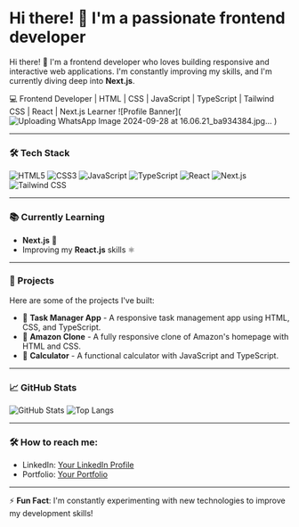 # Hi there! 👋 I'm a passionate frontend developer

Hi there! 👋 I'm a frontend developer who loves building responsive and interactive web applications. I'm constantly improving my skills, and I'm currently diving deep into **Next.js**.

💻 Frontend Developer | HTML | CSS | JavaScript | TypeScript | Tailwind CSS | React | Next.js Learner
![Profile Banner](![Uploading WhatsApp Image 2024-09-28 at 16.06.21_ba934384.jpg…]()
) <!-- Replace with your own image link -->

---

### 🛠️ Tech Stack

![HTML5](https://img.shields.io/badge/html5-%23E34F26.svg?style=for-the-badge&logo=html5&logoColor=white)
![CSS3](https://img.shields.io/badge/css3-%231572B6.svg?style=for-the-badge&logo=css3&logoColor=white)
![JavaScript](https://img.shields.io/badge/javascript-%23323330.svg?style=for-the-badge&logo=javascript&logoColor=%23F7DF1E)
![TypeScript](https://img.shields.io/badge/typescript-%23007ACC.svg?style=for-the-badge&logo=typescript&logoColor=white)
![React](https://img.shields.io/badge/react-%2320232a.svg?style=for-the-badge&logo=react&logoColor=%2361DAFB)
![Next.js](https://img.shields.io/badge/next.js-%23000000.svg?style=for-the-badge&logo=nextdotjs&logoColor=white)
![Tailwind CSS](https://img.shields.io/badge/tailwindcss-%2338B2AC.svg?style=for-the-badge&logo=tailwind-css&logoColor=white)

---

### 📚 Currently Learning

- **Next.js** 🧠
- Improving my **React.js** skills ⚛️
  
---

### 🌱 Projects

Here are some of the projects I've built:

- 📝 **Task Manager App** - A responsive task management app using HTML, CSS, and TypeScript.
- 🛒 **Amazon Clone** - A fully responsive clone of Amazon's homepage with HTML and CSS.
- 🔢 **Calculator** - A functional calculator with JavaScript and TypeScript.

---

### 📈 GitHub Stats

![GitHub Stats](https://github-readme-stats.vercel.app/api?username=your-github-username&show_icons=true&theme=radical)
![Top Langs](https://github-readme-stats.vercel.app/api/top-langs/?username=your-github-username&layout=compact&theme=radical)

---

### 🛠️ How to reach me:

- LinkedIn: [Your LinkedIn Profile](https://www.linkedin.com/in/areesha-khan-04bb07305/)
- Portfolio: [Your Portfolio](https://your-portfolio-link.com)

---

⚡ **Fun Fact**: I'm constantly experimenting with new technologies to improve my development skills!


